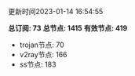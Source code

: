 更新时间2023-01-14 16:54:55

**总订阅: 73**
**总节点: 1415**
**有效节点: 419**
- trojan节点: 70
- v2ray节点: 166
- ss节点: 183

